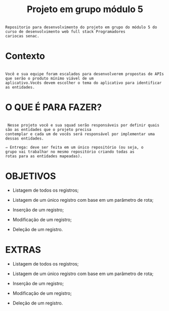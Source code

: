 <h1 align="center"> Projeto em grupo módulo 5 </h1>


```

Repositorio para desenvolvimento do projeto em grupo do módulo 5 do curso de desenvolvimento web full stack Programadores
cariocas senac.

```

<h1>Contexto</h1>

```

Você e sua equipe foram escalados para desenvolverem propostas de APIs que serão o produto mínimo viável de um
aplicativo.Vocês devem escolher o tema do aplicativo para identificar as entidades.

```


<h1>O QUE É PARA FAZER?</h1>

```

 Nesse projeto você e sua squad serão responsáveis por definir quais são as entidades que o projeto precisa
contemplar e cada um de vocês será responsável por implementar uma dessas entidades.

⇒ Entrega: deve ser feita em um único repositório (ou seja, o
grupo vai trabalhar no mesmo repositório criando todas as
rotas para as entidades mapeadas).

```

<h1>OBJETIVOS</h1>

* Listagem de todos os registros;

* Listagem de um único registro com base em um parâmetro de rota;

* Inserção de um registro;

* Modificação de um registro;

* Deleção de um registro.


<h1>EXTRAS</h1>

* Listagem de todos os registros;

* Listagem de um único registro com base em um parâmetro de rota;

* Inserção de um registro;

* Modificação de um registro;

* Deleção de um registro.
